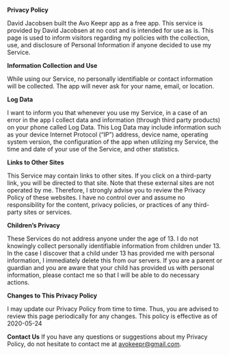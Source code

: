 **Privacy Policy**

David Jacobsen built the Avo Keepr app as a free app. This service is provided by David Jacobsen at no cost and is intended for use as is. This page is used to inform visitors regarding my policies with the collection, use, and disclosure of Personal Information if anyone decided to use my Service.

**Information Collection and Use**

While using our Service, no personally identifiable or contact information will be collected. The app will never ask for your name, email, or location.

**Log Data**

I want to inform you that whenever you use my Service, in a case of an error in the app I collect data and information (through third party products) on your phone called Log Data. This Log Data may include information such as your device Internet Protocol (“IP”) address, device name, operating system version, the configuration of the app when utilizing my Service, the time and date of your use of the Service, and other statistics.

**Links to Other Sites**

This Service may contain links to other sites. If you click on a third-party link, you will be directed to that site. Note that these external sites are not operated by me. Therefore, I strongly advise you to review the Privacy Policy of these websites. I have no control over and assume no responsibility for the content, privacy policies, or practices of any third-party sites or services.

**Children’s Privacy**

These Services do not address anyone under the age of 13. I do not knowingly collect personally identifiable information from children under 13. In the case I discover that a child under 13 has provided me with personal information, I immediately delete this from our servers. If you are a parent or guardian and you are aware that your child has provided us with personal information, please contact me so that I will be able to do necessary actions.

**Changes to This Privacy Policy**

I may update our Privacy Policy from time to time. Thus, you are advised to review this page periodically for any changes.
This policy is effective as of 2020-05-24

**Contact Us**
If you have any questions or suggestions about my Privacy Policy, do not hesitate to contact me at avokeepr@gmail.com.
